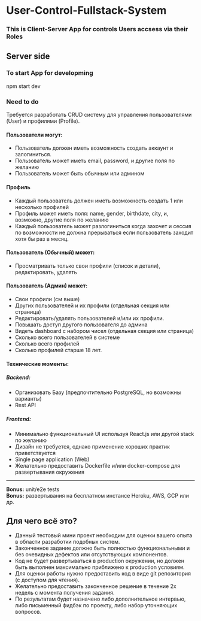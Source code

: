 # User-Control-Fullstack-System
### This is Client-Server App for controls Users accsess via their Roles
## Server side
### To start App for developming
npm start dev
### Need to do
Требуется разработать CRUD систему для управления пользователями (User) и профилями (Profile).
#### Пользователи могут:
* Пользователь должен иметь возможность создать аккаунт и залогиниться.
* Пользователь может иметь email, password, и другие поля по желанию
* Пользователь может быть обычным или админом
#### Профиль
* Каждый пользователь должен иметь возможность создать 1 или несколько профилей
* Профиль может иметь поля: name, gender, birthdate, city, и, возможно, другие поля по желанию
* Каждый пользователь может разлогиниться когда захочет и сессия по возможности не должна прерываться если пользователь заходит хотя бы раз в месяц.
#### Пользователь (Обычный) может:
* Просматривать только свои профили (список и детали), редактировать, удалять
#### Пользователь (Админ) может:
* Свои профили (см выше) 
* Других пользователей и их профили (отдельная секция или страница)
* Редактировать/удалять пользователей и/или их профили.
* Повышать доступ другого пользователя до админа
* Видеть dashboard с набором чисел (отдельная секция или страница)
* Сколько всего пользователей в системе
* Сколько всего профилей 
* Сколько профилей старше 18 лет.
#### Технические моменты:
##### Backend:
* Организовать Базу (предпочтительно PostgreSQL, но возможны варианты)
* Rest API
##### Frontend: 
* Минимально функциональный UI используя React.js или другой stack по желанию 
* Дизайн не требуется, однако применение хороших практик приветствуется
* Single page application (Web) 
* Желательно предоставить Dockerfile и/или docker-compose для развертывания окружения
***
**Bonus:** unit/e2e tests  
**Bonus:** развертывания на бесплатном инстансе Heroku, AWS, GCP или др.
## Для чего всё это?
- Данный тестовый мини проект необходим для оценки вашего опыта в области разработки подобных систем.  
- Законченное задание должно быть полностью функциональными и без очевидных дефектов или отсутствующих компонентов.  
- Код не будет развертываться в production окружении, но должен быть выполнен максимально приближено к production условиям.  
- Для оценки работы нужно предоставить код в виде git репозитория (с доступом для чтения).  
- Желательно предоставить законченное решение в течение 2х недель с момента получения задания.  
- По результатам будет назначено либо дополнительное интервью, либо письменный фидбэк по проекту, либо набор уточняющих вопросов.  



